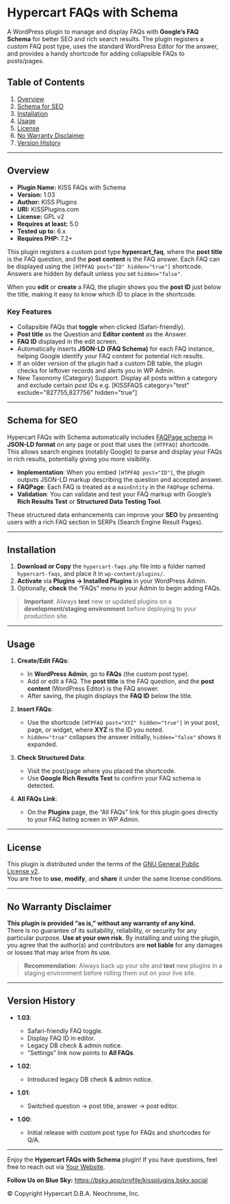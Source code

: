 # Hypercart FAQs with Schema

A WordPress plugin to manage and display FAQs with **Google’s FAQ Schema** for better SEO and rich search results. The plugin registers a custom FAQ post type, uses the standard WordPress Editor for the answer, and provides a handy shortcode for adding collapsible FAQs to posts/pages.

## Table of Contents

1. [Overview](#overview)  
2. [Schema for SEO](#schema-for-seo)  
3. [Installation](#installation)  
4. [Usage](#usage)  
5. [License](#license)  
6. [No Warranty Disclaimer](#no-warranty-disclaimer)  
7. [Version History](#version-history)

---

## Overview

- **Plugin Name:** KISS FAQs with Schema  
- **Version:** 1.03  
- **Author:** KISS Plugins
- **URI:** KISSPlugins.com
- **License:** GPL v2  
- **Requires at least:** 5.0  
- **Tested up to:** 6.x  
- **Requires PHP:** 7.2+  

This plugin registers a custom post type **hypercart_faq**, where the **post title** is the FAQ question, and the **post content** is the FAQ answer. Each FAQ can be displayed using the `[HTPFAQ post="ID" hidden="true"]` shortcode. Answers are hidden by default unless you set `hidden="false"`.  

When you **edit** or **create** a FAQ, the plugin shows you the **post ID** just below the title, making it easy to know which ID to place in the shortcode.

### Key Features

- Collapsible FAQs that **toggle** when clicked (Safari-friendly).  
- **Post title** as the Question and **Editor content** as the Answer.  
- **FAQ ID** displayed in the edit screen.  
- Automatically inserts **JSON-LD (FAQ Schema)** for each FAQ instance, helping Google identify your FAQ content for potential rich results.  
- If an older version of the plugin had a custom DB table, the plugin checks for leftover records and alerts you in WP Admin.  
- New Taxonomy (Category) Support. Display all posts within a category and exclude certain post IDs e.g. 
[KISSFAQS category="test" exclude="827755,827756" hidden="true"]

---

## Schema for SEO

Hypercart FAQs with Schema automatically includes [FAQPage schema](https://developers.google.com/search/docs/appearance/structured-data/faqpage) in **JSON-LD format** on any page or post that uses the `[HTPFAQ]` shortcode. This allows search engines (notably Google) to parse and display your FAQs in rich results, potentially giving you more visibility.

- **Implementation**: When you embed `[HTPFAQ post="ID"]`, the plugin outputs JSON-LD markup describing the question and accepted answer.  
- **FAQPage**: Each FAQ is treated as a `mainEntity` in the `FAQPage` schema.  
- **Validation**: You can validate and test your FAQ markup with Google’s **Rich Results Test** or **Structured Data Testing Tool**.  

These structured data enhancements can improve your **SEO** by presenting users with a rich FAQ section in SERPs (Search Engine Result Pages).

---

## Installation

1. **Download or Copy** the `hypercart-faqs.php` file into a folder named `hypercart-faqs`, and place it in `wp-content/plugins/`.  
2. **Activate** via **Plugins → Installed Plugins** in your WordPress Admin.  
3. Optionally, **check** the “FAQs” menu in your Admin to begin adding FAQs.

> **Important**: Always **test** new or updated plugins on a **development/staging environment** before deploying to your production site.

---

## Usage

1. **Create/Edit FAQs**:  
   - In **WordPress Admin**, go to **FAQs** (the custom post type).  
   - Add or edit a FAQ. The **post title** is the FAQ question, and the **post content** (WordPress Editor) is the FAQ answer.  
   - After saving, the plugin displays the **FAQ ID** below the title.

2. **Insert FAQs**:  
   - Use the shortcode `[HTPFAQ post="XYZ" hidden="true"]` in your post, page, or widget, where **XYZ** is the ID you noted.  
   - `hidden="true"` collapses the answer initially, `hidden="false"` shows it expanded.

3. **Check Structured Data**:  
   - Visit the post/page where you placed the shortcode.  
   - Use **Google Rich Results Test** to confirm your FAQ schema is detected.

4. **All FAQs Link**:  
   - On the **Plugins** page, the “All FAQs” link for this plugin goes directly to your FAQ listing screen in WP Admin.

---

## License

This plugin is distributed under the terms of the [GNU General Public License v2](https://www.gnu.org/licenses/old-licenses/gpl-2.0.html).  
You are free to **use**, **modify**, and **share** it under the same license conditions.

---

## No Warranty Disclaimer

**This plugin is provided “as is,” without any warranty of any kind.**  
There is no guarantee of its suitability, reliability, or security for any particular purpose. **Use at your own risk.** By installing and using the plugin, you agree that the author(s) and contributors are **not liable** for any damages or losses that may arise from its use.

> **Recommendation**: Always back up your site and **test** new plugins in a staging environment before rolling them out on your live site.

---

## Version History

- **1.03**:  
  - Safari-friendly FAQ toggle.  
  - Display FAQ ID in editor.  
  - Legacy DB check & admin notice.  
  - “Settings” link now points to **All FAQs**.  

- **1.02**:  
  - Introduced legacy DB check & admin notice.  

- **1.01**:  
  - Switched question → post title, answer → post editor.  

- **1.00**:  
  - Initial release with custom post type for FAQs and shortcodes for Q/A.

---

Enjoy the **Hypercart FAQs with Schema** plugin! If you have questions, feel free to reach out via [Your Website](https://example.com).

**Follow Us on Blue Sky:**
https://bsky.app/profile/kissplugins.bsky.social

© Copyright Hypercart D.B.A. Neochrome, Inc.

